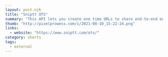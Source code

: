 ```yaml
---
layout: post.njk
title: "Sniptt OTS"
summary: "This API lets you create one time URLs to share end-to-end encrypted secrets. Good for API keys, passwords and other stuff. Whoah! Cool."
thumb: "http://pixelprowess.com/i/2021-08-10_15-22-24.png"
links:
  - website: "https://www.sniptt.com/ots/"
category: shorts
tags:
  - external
---
```

